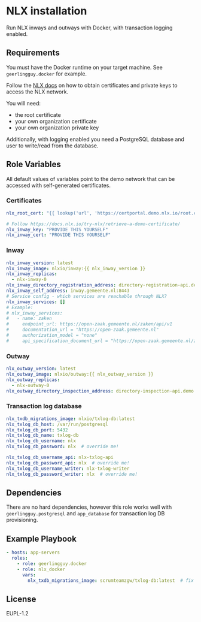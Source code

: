 NLX installation
================

Run NLX inways and outways with Docker, with transaction logging enabled.

Requirements
------------

You must have the Docker runtime on your target machine. See `geerlingguy.docker` for
example.

Follow the [NLX docs](https://docs.nlx.io) on how to obtain certificates and private
keys to access the NLX network.

You will need:

- the root certificate
- your own organization certificate
- your own organization private key

Additionally, with logging enabled you need a PostgreSQL database and user to write/read
from the database.

Role Variables
--------------

All default values of variables point to the demo network that can be accessed with
self-generated certificates.

### Certificates

```yaml
nlx_root_cert: "{{ lookup('url', 'https://certportal.demo.nlx.io/root.crt') }}"

# Follow https://docs.nlx.io/try-nlx/retrieve-a-demo-certificate/
nlx_inway_key: "PROVIDE THIS YOURSELF"
nlx_inway_cert: "PROVIDE THIS YOURSELF"
```

### Inway

```yaml
nlx_inway_version: latest
nlx_inway_image: nlxio/inway:{{ nlx_inway_version }}
nlx_inway_replicas:
  - nlx-inway-0
nlx_inway_directory_registration_address: directory-registration-api.demo.nlx.io:443
nlx_inway_self_address: inway.gemeente.nl:8443
# Service config - which services are reachable through NLX?
nlx_inway_services: []
# Example:
# nlx_inway_services:
#   - name: zaken
#     endpoint_url: https://open-zaak.gemeente.nl/zaken/api/v1
#     documentation_url = "https://open-zaak.gemeente.nl"
#     authorization_model = "none"
#     api_specification_document_url = "https://open-zaak.gemeente.nl/zaken/api/v1/schema/openapi.json"

```

### Outway

```yaml
nlx_outway_version: latest
nlx_outway_image: nlxio/outway:{{ nlx_outway_version }}
nlx_outway_replicas:
  - nlx-outway-0
nlx_outway_directory_inspection_address: directory-inspection-api.demo.nlx.io:443
```

### Transaction log database

```yaml
nlx_txdb_migrations_image: nlxio/txlog-db:latest
nlx_txlog_db_host: /var/run/postgresql
nlx_txlog_db_port: 5432
nlx_txlog_db_name: txlog-db
nlx_txlog_db_username: nlx
nlx_txlog_db_password: nlx  # override me!

nlx_txlog_db_username_api: nlx-txlog-api
nlx_txlog_db_password_api: nlx  # override me!
nlx_txlog_db_username_writer: nlx-txlog-writer
nlx_txlog_db_password_writer: nlx  # override me!
```

Dependencies
------------

There are no hard dependencies, however this role works well with
`geerlingguy.postgresql` and `app_database` for transaction log DB provisioning.

Example Playbook
----------------

```yaml
- hosts: app-servers
  roles:
    - role: geerlingguy.docker
    - role: nlx_docker
      vars:
        nlx_txdb_migrations_image: scrumteamzgw/txlog-db:latest  # fix with custom users/roles
```

License
-------

EUPL-1.2
